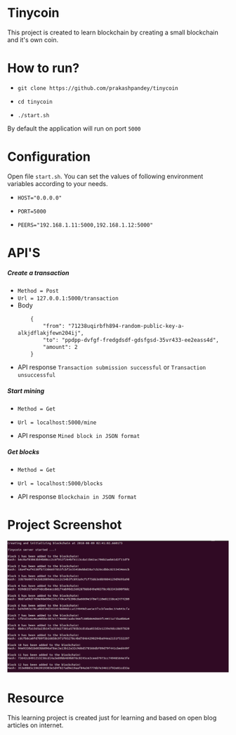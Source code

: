 # Tinycoin

This project is created to learn blockchain by creating a small blockchain and it's own coin. 

# How to run?

- `git clone https://github.com/prakashpandey/tinycoin`

- `cd tinycoin`

- `./start.sh`

By default the application will run on port `5000`

# Configuration

Open file `start.sh`. 
You can set the values of following environment variables according to your needs.

- `HOST="0.0.0.0"`

- `PORT=5000`

- `PEERS="192.168.1.11:5000,192.168.1.12:5000"`

# API'S

##### Create a transaction

- `Method = Post`
- `Url = 127.0.0.1:5000/transaction`
- Body 
    ```
        {
            "from": "71238uqirbfh894-random-public-key-a-alkjdflakjfewn204ij",
            "to": "ppdpp-dvfgf-fredgdsdf-gdsfgsd-35vr433-ee2eass4d",
            "amount": 2
        }
    ```
- API response `Transaction submission successful` or `Transaction unsuccessful`

##### Start mining

- `Method = Get`

- `Url = localhost:5000/mine`

- API response `Mined block in JSON format`

##### Get blocks

- `Method = Get`

- `Url = localhost:5000/blocks`

- API response `Blockchain in JSON format`

# Project Screenshot 

![Screenshot](media/screenshot-1.png)

# Resource
This learning project is created just for learning and based on open blog articles on internet.

